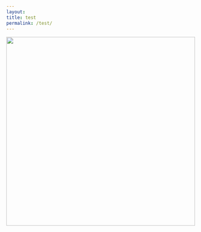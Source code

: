 ```yaml
---
layout: 
title: test
permalink: /test/
---
```


<img width="500" src="https://tcj-image-production.s3.ap-northeast-1.amazonaws.com/u313221/r995982/itdw995982.webp?X-Amz-Algorithm=AWS4-HMAC-SHA256&X-Amz-Credential=AKIAJV4VIS2VN3X4CBGA%2F20230214%2Fap-northeast-1%2Fs3%2Faws4_request&X-Amz-Date=20230214T080350Z&X-Amz-Expires=86400&X-Amz-SignedHeaders=host&X-Amz-Signature=84f23d4e656289d54331a93cdbc9e5b29d834ea5f4308ddadabd36edbfe421b6">
